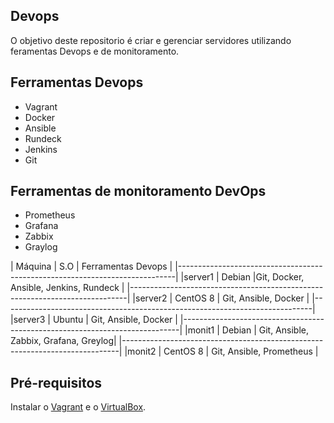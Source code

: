 ## Devops

O objetivo deste repositorio é criar e gerenciar servidores utilizando feramentas Devops e de monitoramento.

## Ferramentas Devops

- Vagrant
- Docker
- Ansible
- Rundeck
- Jenkins
- Git

## Ferramentas de monitoramento DevOps

- Prometheus
- Grafana
- Zabbix
- Graylog

| Máquina             |      S.O      |        Ferramentas Devops             |
|-----------------------------------------------------------------------------|
|server1              |    Debian     |Git, Docker, Ansible, Jenkins, Rundeck |
|-----------------------------------------------------------------------------|
|server2              |    CentOS 8   | Git, Ansible, Docker                  |
|-----------------------------------------------------------------------------|
|server3              |    Ubuntu     | Git, Ansible, Docker                  |
|-----------------------------------------------------------------------------|
|monit1               |    Debian     | Git, Ansible, Zabbix, Grafana, Greylog|
|-----------------------------------------------------------------------------|
|monit2               |    CentOS  8  | Git, Ansible, Prometheus              |                  

## Pré-requisitos

Instalar o [Vagrant](https://www.vagrantup.com/) e o [VirtualBox](https://www.virtualbox.org/).



